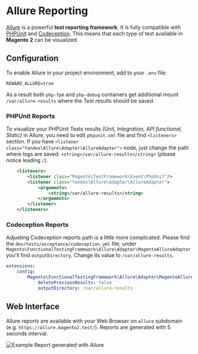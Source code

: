 # Allure Reporting

[Allure](http://allure.qatools.ru/) is a powerful **test reporting framework**. It is fully compatible
with [PHPUnit](https://phpunit.de/) and  [Codeception](https://codeception.com/). This means that each type of test
available in **Magento 2** can be visualized.

## Configuration

To enable Allure in your project environment, add to your `.env` file:

```
REWARD_ALLURE=true
```

As a result both `php-fpm` and `php-debug` containers get additional mount `/var/allure-results` where the Test results
should be saved.

### PHPUnit Reports

To visualize your PHPUnit Tests results *(Unit, Integration, API functional, Static)* in Allure, you need to
edit `phpunit.xml` file and find `<listeners>` section. If you
have `<listener class="Yandex\Allure\Adapter\AllureAdapter">` node, just change the path where logs are
saved: `<string>/var/allure-results</string>` (please notice leading `/`).

```xml
    <listeners>
        <listener class="Magento\TestFramework\Event\PhpUnit"/>
        <listener class="Yandex\Allure\Adapter\AllureAdapter">
            <arguments>
                <string>/var/allure-results</string>
            </arguments>
        </listener>
    </listeners>
```

### Codeception Reports

Adjusting Codeception reports path is a little more complicated. Please find the `dev/tests/acceptance/codeception.yml`
file, under `Magento\FunctionalTestingFramework\Allure\Adapter\MagentoAllureAdapter` you'll find `outputDirectory`.
Change its value to `/var/allure-results`.

```yaml
extensions:
    config:
        Magento\FunctionalTestingFramework\Allure\Adapter\MagentoAllureAdapter:
            deletePreviousResults: false
            outputDirectory: /var/allure-results
```

## Web Interface

Allure reports are available with your Web Browser on `allure` subdomain (e.g. `https://allure.magento2.test/`). Reports
are generated with 5 seconds interval.

![Example Report generated with Allure](screenshots/allure-reporting.png)
